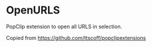 OpenURLS
===

PopClip extension to open all URLS in selection.

Copied from https://github.com/ttscoff/popclipextensions